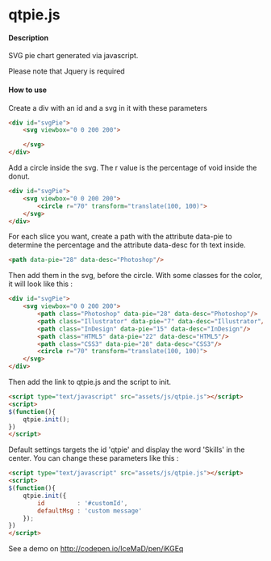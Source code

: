 # qtpie.js

#### Description

SVG pie chart generated via javascript.

Please note that Jquery is required

#### How to use

Create a div with an id and a svg in it with these parameters

```html
<div id="svgPie">
	<svg viewbox="0 0 200 200">

	</svg>
</div>
```
Add a circle inside the svg. The r value is the percentage of void inside the donut.

```html
<div id="svgPie">
	<svg viewbox="0 0 200 200">
		<circle r="70" transform="translate(100, 100)">
	</svg>
</div>
```
For each slice you want, create a path with the attribute data-pie to determine the percentage and the attribute data-desc for th text inside.

```html
<path data-pie="28" data-desc="Photoshop"/>
```

Then add them in the svg, before the circle. With some classes for the color, it will look like this :

```html
<div id="svgPie">
	<svg viewbox="0 0 200 200">
		<path class="Photoshop" data-pie="28" data-desc="Photoshop"/>
		<path class="Illustrator" data-pie="7" data-desc="Illustrator"/>
		<path class="InDesign" data-pie="15" data-desc="InDesign"/>
		<path class="HTML5" data-pie="22" data-desc="HTML5"/>
		<path class="CSS3" data-pie="28" data-desc="CSS3"/>
		<circle r="70" transform="translate(100, 100)">
	</svg>
</div>
```
Then add the link to qtpie.js and the script to init.

```html
<script type="text/javascript" src="assets/js/qtpie.js"></script>
<script>
$(function(){
	qtpie.init();
})
</script>
```

Default settings targets the id 'qtpie' and display the word 'Skills' in the center. You can change these parameters like this :

```html
<script type="text/javascript" src="assets/js/qtpie.js"></script>
<script>
$(function(){
	qtpie.init({
		id         : '#customId',
		defaultMsg : 'custom message'
	});
})
</script>
```

See a demo on http://codepen.io/IceMaD/pen/iKGEq

